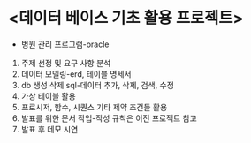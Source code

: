 # <데이터 베이스 기초 활용 프로젝트>
- 병원 관리 프로그램-oracle
1. 주제 선정 및 요구 사항 분석
2. 데이터 모델링-erd, 테이블 명세서 
3. db 생성 삭제 sql-데이터 추가, 삭제, 검색, 수정
4. 가상 테이블 활용
5. 프로시저, 함수, 시퀀스 기타 제약 조건들 활용
6. 발표를 위한 문서 작업-작성 규칙은 이전 프로젝트 참고
7. 발표 후 데모 시연
